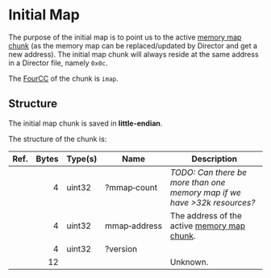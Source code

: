 # Initial Map

The purpose of the initial map is to point us to the active [memory map chunk](./mmap.md) (as the memory map can be
replaced/updated by Director and get a new address). The initial map chunk will always reside at the same address in a
Director file, namely `0x0c`.

The [FourCC](#TODO) of the chunk is `imap`.

## Structure

The initial map chunk is saved in **little-endian**.

The structure of the chunk is:

Ref.   | Bytes | Type(s) | Name               | Description
---    | ---:  | ---     | ---                | ---
&nbsp; | 4     | uint32  | ?mmap&#8209;count  | *TODO: Can there be more than one memory map if we have >32k resources?*
&nbsp; | 4     | uint32  | mmap&#8209;address | The address of the active [memory map chunk](./mmap.md).
&nbsp; | 4     | uint32  | ?version           | &nbsp;
&nbsp; | 12    | &nbsp;  | &nbsp;             | Unknown.
